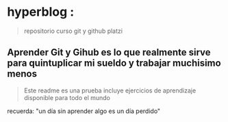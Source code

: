 # hyperblog : 
> repositorio curso git y github platzi

## Aprender Git y Gihub es lo que realmente sirve para quintuplicar mi sueldo y trabajar muchisimo menos

> Este readme es una prueba
    incluye ejercicios de aprendizaje
    disponible para todo el mundo 

recuerda: "un día sin aprender algo es un día perdido"
